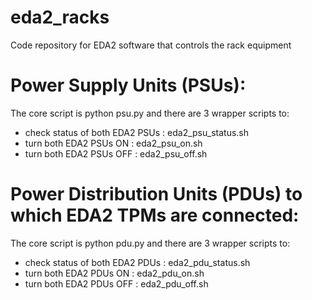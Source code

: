 # eda2_racks
Code repository for EDA2 software that controls the rack equipment

# Power Supply Units (PSUs):
The core script is python psu.py and there are 3 wrapper scripts to:
   - check status of both EDA2 PSUs : eda2_psu_status.sh
   - turn both EDA2 PSUs ON : eda2_psu_on.sh
   - turn both EDA2 PSUs OFF : eda2_psu_off.sh

# Power Distribution Units (PDUs) to which EDA2 TPMs are connected:
The core script is python pdu.py and there are 3 wrapper scripts to:
   - check status of both EDA2 PDUs : eda2_pdu_status.sh
   - turn both EDA2 PDUs ON : eda2_pdu_on.sh
   - turn both EDA2 PDUs OFF : eda2_pdu_off.sh

